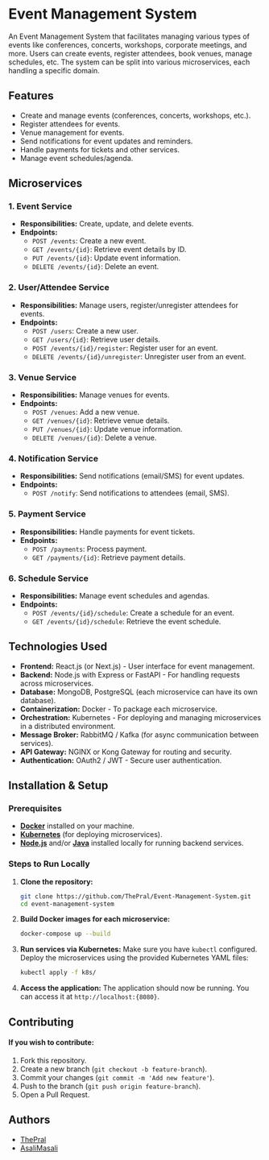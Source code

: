 # Event Management System

An Event Management System that facilitates managing various types of events like conferences, concerts, workshops, corporate meetings, and more. Users can create events, register attendees, book venues, manage schedules, etc. The system can be split into various microservices, each handling a specific domain.
## Features

- Create and manage events (conferences, concerts, workshops, etc.).
- Register attendees for events.
- Venue management for events.
- Send notifications for event updates and reminders.
- Handle payments for tickets and other services.
- Manage event schedules/agenda.
## Microservices

### 1. Event Service
- **Responsibilities:** Create, update, and delete events.
- **Endpoints:**
  - `POST /events`: Create a new event.
  - `GET /events/{id}`: Retrieve event details by ID.
  - `PUT /events/{id}`: Update event information.
  - `DELETE /events/{id}`: Delete an event.
  
### 2. User/Attendee Service
- **Responsibilities:** Manage users, register/unregister attendees for events.
- **Endpoints:**
  - `POST /users`: Create a new user.
  - `GET /users/{id}`: Retrieve user details.
  - `POST /events/{id}/register`: Register user for an event.
  - `DELETE /events/{id}/unregister`: Unregister user from an event.
  
### 3. Venue Service
- **Responsibilities:** Manage venues for events.
- **Endpoints:**
  - `POST /venues`: Add a new venue.
  - `GET /venues/{id}`: Retrieve venue details.
  - `PUT /venues/{id}`: Update venue information.
  - `DELETE /venues/{id}`: Delete a venue.
  
### 4. Notification Service
- **Responsibilities:** Send notifications (email/SMS) for event updates.
- **Endpoints:**
  - `POST /notify`: Send notifications to attendees (email, SMS).
  
### 5. Payment Service
- **Responsibilities:** Handle payments for event tickets.
- **Endpoints:**
  - `POST /payments`: Process payment.
  - `GET /payments/{id}`: Retrieve payment details.

### 6. Schedule Service
- **Responsibilities:** Manage event schedules and agendas.
- **Endpoints:**
  - `POST /events/{id}/schedule`: Create a schedule for an event.
  - `GET /events/{id}/schedule`: Retrieve the event schedule.

## Technologies Used
- **Frontend:** React.js (or Next.js) - User interface for event management.
- **Backend:** Node.js with Express or FastAPI - For handling requests across microservices.
- **Database:** MongoDB, PostgreSQL (each microservice can have its own database).
- **Containerization:** Docker - To package each microservice.
- **Orchestration:** Kubernetes - For deploying and managing microservices in a distributed environment.
- **Message Broker:** RabbitMQ / Kafka (for async communication between services).
- **API Gateway:** NGINX or Kong Gateway for routing and security.
- **Authentication:** OAuth2 / JWT - Secure user authentication.
## Installation & Setup

### Prerequisites
- [**Docker**](https://docs.docker.com/get-docker/) installed on your machine.
- [**Kubernetes**](https://kubernetes.io/releases/download/) (for deploying microservices).
- [**Node.js**](https://nodejs.org/en) and/or [**Java**](https://www.java.com/en/) installed locally for running backend services.

### Steps to Run Locally
1. **Clone the repository:**

    ```bash
   git clone https://github.com/ThePral/Event-Management-System.git
   cd event-management-system
    ```
2. **Build Docker images for each microservice:**

    ```bash
    docker-compose up --build
    ```
3. **Run services via Kubernetes:** Make sure you have `kubectl` configured. Deploy the microservices using the provided Kubernetes YAML files:

    ```bash
    kubectl apply -f k8s/
    ```
4. **Access the application:** The application should now be running. You can access it at `http://localhost:{8080}`.
## Contributing

#### If you wish to contribute:

1. Fork this repository.
2. Create a new branch (`git checkout -b feature-branch`).
3. Commit your changes (`git commit -m 'Add new feature'`).
4. Push to the branch (`git push origin feature-branch`).
5. Open a Pull Request.
## Authors

- [ThePral](https://www.github.com/ThePral)
- [AsaliMasali](https://www.github.com/Asalimasali)
